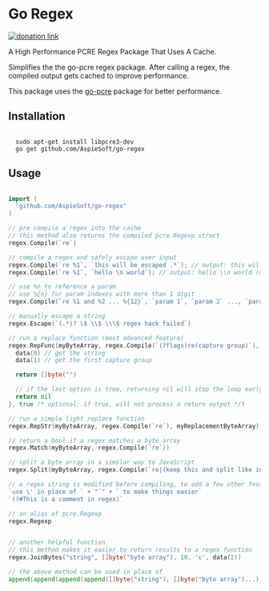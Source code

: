 # Go Regex

[![donation link](https://img.shields.io/badge/buy%20me%20a%20coffee-square-blue)](https://buymeacoffee.aspiesoft.com)

A High Performance PCRE Regex Package That Uses A Cache.

Simplifies the the go-pcre regex package.
After calling a regex, the compiled output gets cached to improve performance.

This package uses the [go-pcre](https://github.com/GRbit/go-pcre) package for better performance.

## Installation

```shell script

  sudo apt-get install libpcre3-dev
  go get github.com/AspieSoft/go-regex

```

## Usage

```go

import (
  "github.com/AspieSoft/go-regex"
)

// pre compile a regex into the cache
// this method also returns the compiled pcre.Regexp struct
regex.Compile(`re`)

// compile a regex and safely escape user input
regex.Compile(`re %1`, `this will be escaped .*`); // output: this will be escaped \.\*
regex.Compile(`re %1`, `hello \n world`); // output: hello \\n world (note: the \ was escaped, and the n is literal)

// use %n to reference a param
// use %{n} for param indexes with more than 1 digit
regex.Compile(`re %1 and %2 ... %{12}`, `param 1`, `param 2` ..., `param 12`);

// manually escape a string
regex.Escape(`(.*)? \$ \\$ \\\$ regex hack failed`)

// run a replace function (most advanced feature)
regex.RepFunc(myByteArray, regex.Compile(`(?flags)re(capture group)`), func(data func(int) []byte) []byte {
  data(0) // get the string
  data(1) // get the first capture group

  return []byte("")

  // if the last option is true, returning nil will stop the loop early
  return nil
}, true /* optional: if true, will not process a return output */)

// run a simple light replace function
regex.RepStr(myByteArray, regex.Compile(`re`), myReplacementByteArray)

// return a bool if a regex matches a byte array
regex.Match(myByteArray, regex.Compile(`re`))

// split a byte array in a similar way to JavaScript
regex.Split(myByteArray, regex.Compile(`re|(keep this and split like in JavaScript)`))

// a regex string is modified before compiling, to add a few other features
`use \' in place of ` + "`" + ` to make things easier`
`(?#This is a comment in regex)`

// an alias of pcre.Regexp
regex.Regexp


// another helpful function
// this method makes it easier to return results to a regex function
regex.JoinBytes("string", []byte("byte array"), 10, 'c', data(2))

// the above method can be used in place of
append(append(append(append([]byte("string"), []byte("byte array")...), []byte(strconv.Itoa(10))...), 'c'), data(2)...)

```
